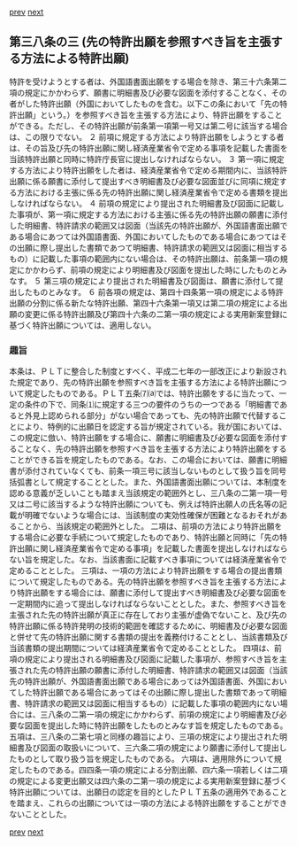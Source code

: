 [prev](/specific\markdowns\特許法\049_Mp-Ch_2-At_38_2.md)
[next](/specific\markdowns\特許法\051_Mp-Ch_2-At_38_4.md)
## 第三八条の三 (先の特許出願を参照すべき旨を主張する方法による特許出願)
特許を受けようとする者は、外国語書面出願をする場合を除き、第三十六条第二項の規定にかかわらず、願書に明細書及び必要な図面を添付することなく、その者がした特許出願（外国においてしたものを含む。以下この条において「先の特許出願」という。）を参照すべき旨を主張する方法により、特許出願をすることができる。ただし、その特許出願が前条第一項第一号又は第二号に該当する場合は、この限りでない。
２ 前項に規定する方法により特許出願をしようとする者は、その旨及び先の特許出願に関し経済産業省令で定める事項を記載した書面を当該特許出願と同時に特許庁長官に提出しなければならない。
３ 第一項に規定する方法により特許出願をした者は、経済産業省令で定める期間内に、当該特許出願に係る願書に添付して提出すべき明細書及び必要な図面並びに同項に規定する方法における主張に係る先の特許出願に関し経済産業省令で定める書類を提出しなければならない。
４ 前項の規定により提出された明細書及び図面に記載した事項が、第一項に規定する方法における主張に係る先の特許出願の願書に添付した明細書、特許請求の範囲又は図面（当該先の特許出願が、外国語書面出願である場合にあつては外国語書面、外国においてしたものである場合にあつてはその出願に際し提出した書類であつて明細書、特許請求の範囲又は図面に相当するもの）に記載した事項の範囲内にない場合は、その特許出願は、前条第一項の規定にかかわらず、前項の規定により明細書及び図面を提出した時にしたものとみなす。
５ 第三項の規定により提出された明細書及び図面は、願書に添付して提出したものとみなす。
６ 前各項の規定は、第四十四条第一項の規定による特許出願の分割に係る新たな特許出願、第四十六条第一項又は第二項の規定による出願の変更に係る特許出願及び第四十六条の二第一項の規定による実用新案登録に基づく特許出願については、適用しない。

### 趣旨
本条は、ＰＬＴに整合した制度とすべく、平成二七年の一部改正により新設された規定であり、先の特許出願を参照すべき旨を主張する方法による特許出願について規定したものである。ＰＬＴ五条⑺⒜では、特許出願をするに当たって、一定の条件の下で、同条⑴に規定する三つの要件のうちの一つである「明細書であると外見上認められる部分」がない場合であっても、先の特許出願で代替することにより、特例的に出願日を認定する旨が規定されている。我が国においては、この規定に倣い、特許出願をする場合に、願書に明細書及び必要な図面を添付することなく、先の特許出願を参照すべき旨を主張する方法により特許出願をすることができる旨を規定したものである。なお、この場合においては、願書に明細書が添付されていなくても、前条一項三号に該当しないものとして扱う旨を同号括弧書として規定することとした。また、外国語書面出願については、本制度を認める意義が乏しいことも踏まえ当該規定の範囲外とし、三八条の二第一項一号又は二号に該当するような特許出願についても、例えば特許出願人の氏名等の記載が明確でないような場合には、当該制度の実効性確保が困難となるおそれがあることから、当該規定の範囲外とした。
二項は、前項の方法により特許出願をする場合に必要な手続について規定したものであり、特許出願と同時に「先の特許出願に関し経済産業省令で定める事項」を記載した書面を提出しなければならない旨を規定した。なお、当該書面に記載すべき事項については経済産業省令で定めることとした。
三項は、一項の方法により特許出願をする場合の提出書類について規定したものである。先の特許出願を参照すべき旨を主張する方法により特許出願をする場合には、願書に添付して提出すべき明細書及び必要な図面を一定期間内に追って提出しなければならないこととした。また、参照すべき旨を主張された先の特許出願が真正に存在しており主張が虚偽でないこと、及び先の特許出願に係る特許発明の技術的範囲を確認するために、明細書及び必要な図面と併せて先の特許出願に関する書類の提出を義務付けることとし、当該書類及び当該書類の提出期間については経済産業省令で定めることとした。
四項は、前項の規定により提出される明細書及び図面に記載した事項が、参照すべき旨を主張された先の特許出願の願書に添付した明細書、特許請求の範囲又は図面（当該先の特許出願が、外国語書面出願である場合にあっては外国語書面、外国においてした特許出願である場合にあってはその出願に際し提出した書類であって明細書、特許請求の範囲又は図面に相当するもの）に記載した事項の範囲内にない場合には、三八条の二第一項の規定にかかわらず、前項の規定により明細書及び必要な図面を提出した時に特許出願をしたものとみなす旨を規定したものである。
五項は、三八条の二第七項と同様の趣旨により、三項の規定により提出された明細書及び図面の取扱いについて、三六条二項の規定により願書に添付して提出したものとして取り扱う旨を規定したものである。
六項は、適用除外について規定したものである。四四条一項の規定による分割出願、四六条一項若しくは二項の規定による変更出願又は四六条の二第一項の規定による実用新案登録に基づく特許出願については、出願日の認定を目的としたＰＬＴ五条の適用外であることを踏まえ、これらの出願については一項の方法による特許出願をすることができないこととした。

[prev](/specific\markdowns\特許法\049_Mp-Ch_2-At_38_2.md)
[next](/specific\markdowns\特許法\051_Mp-Ch_2-At_38_4.md)